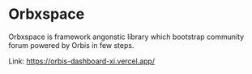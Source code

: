 # Orbxspace 

Orbxspace is framework angonstic library which bootstrap community forum powered by Orbis in few steps.


Link: https://orbis-dashboard-xi.vercel.app/
